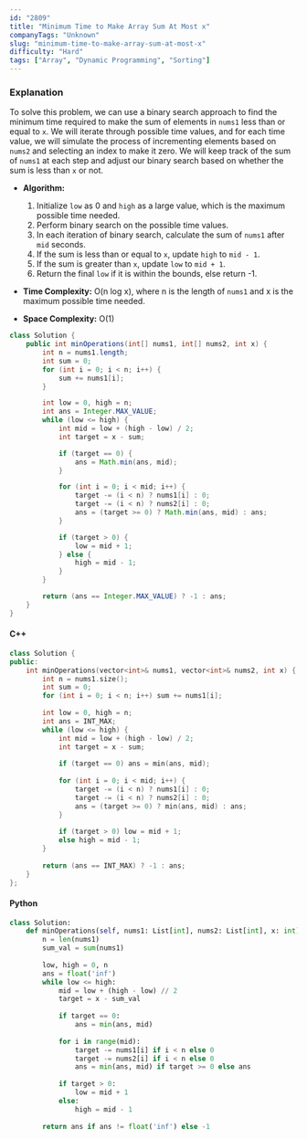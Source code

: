 ```yaml
---
id: "2809"
title: "Minimum Time to Make Array Sum At Most x"
companyTags: "Unknown"
slug: "minimum-time-to-make-array-sum-at-most-x"
difficulty: "Hard"
tags: ["Array", "Dynamic Programming", "Sorting"]
---
```


### Explanation
To solve this problem, we can use a binary search approach to find the minimum time required to make the sum of elements in `nums1` less than or equal to `x`. We will iterate through possible time values, and for each time value, we will simulate the process of incrementing elements based on `nums2` and selecting an index to make it zero. We will keep track of the sum of `nums1` at each step and adjust our binary search based on whether the sum is less than `x` or not.

- **Algorithm:**
  1. Initialize `low` as 0 and `high` as a large value, which is the maximum possible time needed.
  2. Perform binary search on the possible time values.
  3. In each iteration of binary search, calculate the sum of `nums1` after `mid` seconds.
  4. If the sum is less than or equal to `x`, update `high` to `mid - 1`.
  5. If the sum is greater than `x`, update `low` to `mid + 1`.
  6. Return the final `low` if it is within the bounds, else return -1.
  
- **Time Complexity:** O(n log x), where n is the length of `nums1` and x is the maximum possible time needed.
- **Space Complexity:** O(1)

```java
class Solution {
    public int minOperations(int[] nums1, int[] nums2, int x) {
        int n = nums1.length;
        int sum = 0;
        for (int i = 0; i < n; i++) {
            sum += nums1[i];
        }

        int low = 0, high = n;
        int ans = Integer.MAX_VALUE;
        while (low <= high) {
            int mid = low + (high - low) / 2;
            int target = x - sum;

            if (target == 0) {
                ans = Math.min(ans, mid);
            }

            for (int i = 0; i < mid; i++) {
                target -= (i < n) ? nums1[i] : 0;
                target -= (i < n) ? nums2[i] : 0;
                ans = (target >= 0) ? Math.min(ans, mid) : ans;
            }

            if (target > 0) {
                low = mid + 1;
            } else {
                high = mid - 1;
            }
        }

        return (ans == Integer.MAX_VALUE) ? -1 : ans;
    }
}
```

#### C++
```cpp
class Solution {
public:
    int minOperations(vector<int>& nums1, vector<int>& nums2, int x) {
        int n = nums1.size();
        int sum = 0;
        for (int i = 0; i < n; i++) sum += nums1[i];
        
        int low = 0, high = n;
        int ans = INT_MAX;
        while (low <= high) {
            int mid = low + (high - low) / 2;
            int target = x - sum;
            
            if (target == 0) ans = min(ans, mid);
            
            for (int i = 0; i < mid; i++) {
                target -= (i < n) ? nums1[i] : 0;
                target -= (i < n) ? nums2[i] : 0;
                ans = (target >= 0) ? min(ans, mid) : ans;
            }
            
            if (target > 0) low = mid + 1;
            else high = mid - 1;
        }
        
        return (ans == INT_MAX) ? -1 : ans;
    }
};
```

#### Python
```python
class Solution:
    def minOperations(self, nums1: List[int], nums2: List[int], x: int) -> int:
        n = len(nums1)
        sum_val = sum(nums1)
        
        low, high = 0, n
        ans = float('inf')
        while low <= high:
            mid = low + (high - low) // 2
            target = x - sum_val
            
            if target == 0:
                ans = min(ans, mid)
                
            for i in range(mid):
                target -= nums1[i] if i < n else 0
                target -= nums2[i] if i < n else 0
                ans = min(ans, mid) if target >= 0 else ans
                
            if target > 0:
                low = mid + 1
            else:
                high = mid - 1
                
        return ans if ans != float('inf') else -1
```